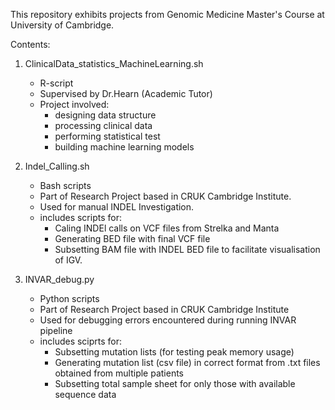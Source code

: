 This repository exhibits projects from Genomic Medicine Master's Course at University of Cambridge.

Contents:

1. ClinicalData_statistics_MachineLearning.sh
    - R-script
    - Supervised by Dr.Hearn (Academic Tutor)
    - Project involved:
        - designing data structure
        - processing clinical data
        - performing statistical test
        - building machine learning models

     
2. Indel_Calling.sh
    - Bash scripts
    - Part of Research Project based in CRUK Cambridge Institute.
    - Used for manual INDEL Investigation.
    - includes scripts for:
        - Caling INDEl calls on VCF files from Strelka and Manta    
        - Generating BED file with final VCF file 
        - Subsetting BAM file with INDEL BED file to facilitate visualisation of IGV. 

3. INVAR_debug.py
    - Python scripts
    - Part of Research Project based in CRUK Cambridge Institute
    - Used for debugging errors encountered during running INVAR pipeline
    - includes sciprts for:
        - Subsetting mutation lists (for testing peak memory usage)
        - Generating mutation list (csv file) in correct format from .txt files obtained from multiple patients
        - Subsetting total sample sheet for only those with available sequence data
